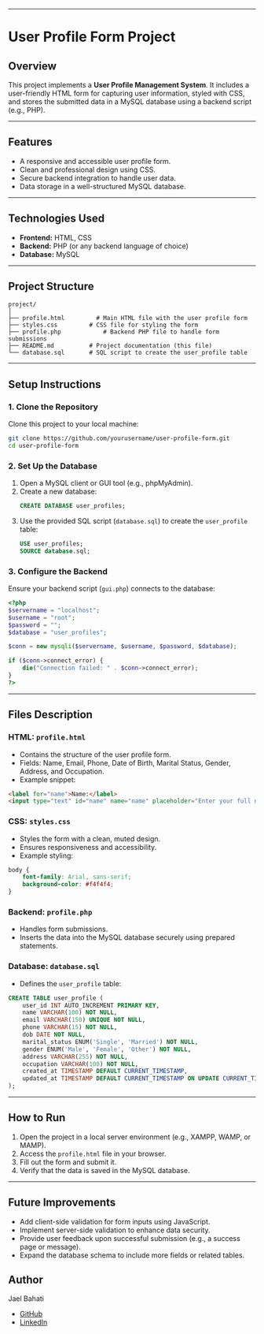 

---

# User Profile Form Project

## Overview
This project implements a **User Profile Management System**. It includes a user-friendly HTML form for capturing user information, styled with CSS, and stores the submitted data in a MySQL database using a backend script (e.g., PHP).

---

## Features
- A responsive and accessible user profile form.
- Clean and professional design using CSS.
- Secure backend integration to handle user data.
- Data storage in a well-structured MySQL database.

---

## Technologies Used
- **Frontend:** HTML, CSS
- **Backend:** PHP (or any backend language of choice)
- **Database:** MySQL

---

## Project Structure
```
project/
│
├── profile.html         # Main HTML file with the user profile form
├── styles.css         # CSS file for styling the form
├── profile.php            # Backend PHP file to handle form submissions
├── README.md          # Project documentation (this file)
└── database.sql       # SQL script to create the user_profile table
```

---

## Setup Instructions

### 1. Clone the Repository
Clone this project to your local machine:
```bash
git clone https://github.com/yourusername/user-profile-form.git
cd user-profile-form
```

### 2. Set Up the Database
1. Open a MySQL client or GUI tool (e.g., phpMyAdmin).
2. Create a new database:
   ```sql
   CREATE DATABASE user_profiles;
   ```
3. Use the provided SQL script (`database.sql`) to create the `user_profile` table:
   ```sql
   USE user_profiles;
   SOURCE database.sql;
   ```

### 3. Configure the Backend
Ensure your backend script (`gui.php`) connects to the database:
```php
<?php
$servername = "localhost";
$username = "root";
$password = "";
$database = "user_profiles";

$conn = new mysqli($servername, $username, $password, $database);

if ($conn->connect_error) {
    die("Connection failed: " . $conn->connect_error);
}
?>
```

---

## Files Description

### **HTML: `profile.html`**
- Contains the structure of the user profile form.
- Fields: Name, Email, Phone, Date of Birth, Marital Status, Gender, Address, and Occupation.
- Example snippet:
```html
<label for="name">Name:</label>
<input type="text" id="name" name="name" placeholder="Enter your full name" required>
```

### **CSS: `styles.css`**
- Styles the form with a clean, muted design.
- Ensures responsiveness and accessibility.
- Example styling:
```css
body {
    font-family: Arial, sans-serif;
    background-color: #f4f4f4;
}
```

### **Backend: `profile.php`**
- Handles form submissions.
- Inserts the data into the MySQL database securely using prepared statements.

### **Database: `database.sql`**
- Defines the `user_profile` table:
```sql
CREATE TABLE user_profile (
    user_id INT AUTO_INCREMENT PRIMARY KEY,
    name VARCHAR(100) NOT NULL,
    email VARCHAR(150) UNIQUE NOT NULL,
    phone VARCHAR(15) NOT NULL,
    dob DATE NOT NULL,
    marital_status ENUM('Single', 'Married') NOT NULL,
    gender ENUM('Male', 'Female', 'Other') NOT NULL,
    address VARCHAR(255) NOT NULL,
    occupation VARCHAR(100) NOT NULL,
    created_at TIMESTAMP DEFAULT CURRENT_TIMESTAMP,
    updated_at TIMESTAMP DEFAULT CURRENT_TIMESTAMP ON UPDATE CURRENT_TIMESTAMP
);
```

---

## How to Run

1. Open the project in a local server environment (e.g., XAMPP, WAMP, or MAMP).
2. Access the `profile.html` file in your browser.
3. Fill out the form and submit it.
4. Verify that the data is saved in the MySQL database.

---

## Future Improvements
- Add client-side validation for form inputs using JavaScript.
- Implement server-side validation to enhance data security.
- Provide user feedback upon successful submission (e.g., a success page or message).
- Expand the database schema to include more fields or related tables.

 ## Author
Jael Bahati 
- [GitHub](https://github.com/Bahati23)  
- [LinkedIn](https://linkedin.com/in/jael-bahati)  
 

